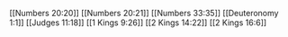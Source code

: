 [[Numbers 20:20]]
[[Numbers 20:21]]
[[Numbers 33:35]]
[[Deuteronomy 1:1]]
[[Judges 11:18]]
[[1 Kings 9:26]]
[[2 Kings 14:22]]
[[2 Kings 16:6]]
